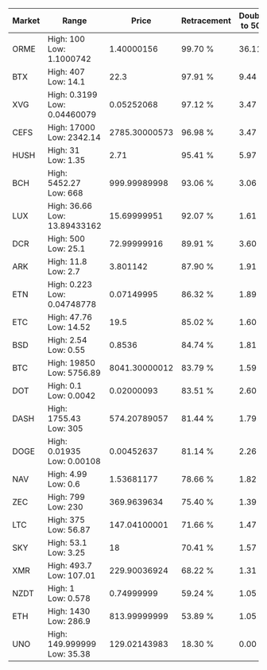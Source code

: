 | Market | Range | Price| Retracement | Doubles to 50% |
| --- | --- | --- | --- | --- |
| ORME | High: 100<br />Low: 1.1000742 | 1.40000156 | 99.70 % | 36.11 |
| BTX | High: 407<br />Low: 14.1 | 22.3 | 97.91 % | 9.44 |
| XVG | High: 0.3199<br />Low: 0.04460079 | 0.05252068 | 97.12 % | 3.47 |
| CEFS | High: 17000<br />Low: 2342.14 | 2785.30000573 | 96.98 % | 3.47 |
| HUSH | High: 31<br />Low: 1.35 | 2.71 | 95.41 % | 5.97 |
| BCH | High: 5452.27<br />Low: 668 | 999.99989998 | 93.06 % | 3.06 |
| LUX | High: 36.66<br />Low: 13.89433162 | 15.69999951 | 92.07 % | 1.61 |
| DCR | High: 500<br />Low: 25.1 | 72.99999916 | 89.91 % | 3.60 |
| ARK | High: 11.8<br />Low: 2.7 | 3.801142 | 87.90 % | 1.91 |
| ETN | High: 0.223<br />Low: 0.04748778 | 0.07149995 | 86.32 % | 1.89 |
| ETC | High: 47.76<br />Low: 14.52 | 19.5 | 85.02 % | 1.60 |
| BSD | High: 2.54<br />Low: 0.55 | 0.8536 | 84.74 % | 1.81 |
| BTC | High: 19850<br />Low: 5756.89 | 8041.30000012 | 83.79 % | 1.59 |
| DOT | High: 0.1<br />Low: 0.0042 | 0.02000093 | 83.51 % | 2.60 |
| DASH | High: 1755.43<br />Low: 305 | 574.20789057 | 81.44 % | 1.79 |
| DOGE | High: 0.01935<br />Low: 0.00108 | 0.00452637 | 81.14 % | 2.26 |
| NAV | High: 4.99<br />Low: 0.6 | 1.53681177 | 78.66 % | 1.82 |
| ZEC | High: 799<br />Low: 230 | 369.9639634 | 75.40 % | 1.39 |
| LTC | High: 375<br />Low: 56.87 | 147.04100001 | 71.66 % | 1.47 |
| SKY | High: 53.1<br />Low: 3.25 | 18 | 70.41 % | 1.57 |
| XMR | High: 493.7<br />Low: 107.01 | 229.90036924 | 68.22 % | 1.31 |
| NZDT | High: 1<br />Low: 0.578 | 0.74999999 | 59.24 % | 1.05 |
| ETH | High: 1430<br />Low: 286.9 | 813.99999999 | 53.89 % | 1.05 |
| UNO | High: 149.999999<br />Low: 35.38 | 129.02143983 | 18.30 % | 0.00 |
